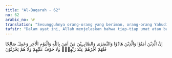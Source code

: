 ```yaml
---
title: "Al-Baqarah - 62"
no: 62
arabic_no: ٦٢
translation: "Sesungguhnya orang-orang yang beriman, orang-orang Yahudi, orang-orang Nasrani dan orang-orang sabi'in, siapa saja (di antara mereka) yang beriman kepada Allah dan hari akhir, dan melakukan kebajikan, mereka mendapat pahala dari Tuhannya, tidak ada rasa takut pada mereka, dan mereka tidak bersedih hati."
tafsir: "Dalam ayat ini, Allah menjelaskan bahwa tiap-tiap umat atau bangsa pada masa itu yang benar-benar berpegang pada ajaran para nabi mereka serta beramal saleh akan memperoleh ganjaran di sisi Allah, karena rahmat dan magfirah-Nya selalu terbuka untuk seluruh hamba-hamba-Nya. \n\n\"Orang-orang mukmin\" dalam ayat ini ialah orang yang mengaku beriman kepada Muhammad Rasulullah saw dan menerima segala yang diajarkan olehnya sebagai suatu kebenaran dari sisi Allah. sabi'in ialah umat sebelum Nabi Muhammad saw yang mengetahui adanya Tuhan Yang Maha Esa, dan mempercayai adanya pengaruh bintang-bintang. Pengertian beriman ialah seperti yang dijelaskan Rasul saw ketika Jibril a.s. menemuinya. Nabi berkata:\n\nAgar kamu beriman kepada Allah, malaikat-malaikat-Nya, Kitab-kitab-Nya, rasul-rasul-Nya, hari Kiamat, dan kamu percaya qadar baik atau buruk. (Riwayat Muslim dari 'Umar r.a.).\n\nOrang Yahudi ialah semua orang yang memeluk agama Yahudi. Mereka dinamakan Yahudi karena kebanyakan mereka dari keturunan Yahudi, salah seorang keturunan Yakub (Israil). Orang-orang Nasrani ialah orang-orang yang menganut agama Nasrani. Kata Nasrani diambil dari nama suatu daerah Nasirah (Nazareth) di Palestina, tempat Nabi Isa dilahirkan. Siapa saja di antara ketiga golongan di atas yang hidup pada zamannya, sebelum kedatangan Nabi Muhammad saw dan benar-benar beragama menurut agama mereka, membenarkan dengan sepenuh hati akan adanya Allah dan hari Kiamat, mengamalkan segala tuntutan syariat agamanya, mereka mendapat pahala dari sisi Allah. Sesudah kedatangan Nabi Muhammad saw, semua umat manusia diwajibkan beriman kepadanya dan seluruh ajaran yang dibawanya, yakni dengan menganut lslam."
---
```

اِنَّ الَّذِيْنَ اٰمَنُوْا وَالَّذِيْنَ هَادُوْا وَالنَّصٰرٰى وَالصَّابِــِٕيْنَ مَنْ اٰمَنَ بِاللّٰهِ وَالْيَوْمِ الْاٰخِرِ وَعَمِلَ صَالِحًا فَلَهُمْ اَجْرُهُمْ عِنْدَ رَبِّهِمْۚ وَلَا خَوْفٌ عَلَيْهِمْ وَلَا هُمْ يَحْزَنُوْنَ